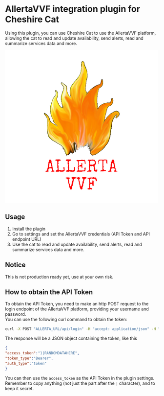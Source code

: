 # AllertaVVF integration plugin for Cheshire Cat

Using this plugin, you can use Cheshire Cat to use the AllertaVVF platform, allowing the cat to read and update availability, send alerts, read and summarize services data and more.

![AllertaVVF](./logo.png)

## Usage

1. Install the plugin
2. Go to settings and set the AllertaVVF credentials (API Token and API endpoint URL)
3. Use the cat to read and update availability, send alerts, read and summarize services data and more.

## Notice

This is not production ready yet, use at your own risk.

## How to obtain the API Token

To obtain the API Token, you need to make an http POST request to the login endpoint of the AllertaVVF platform, providing your username and password.  
You can use the following curl command to obtain the token:

```bash
curl -X POST "ALLERTA_URL/api/login" -H "accept: application/json" -H "Content-Type: application/json" -d "{\"username\":\"your_username\",\"password\":\"your_password\"}"
```

The response will be a JSON object containing the token, like this
    
```json
{
"access_token":"1|RANDOMDATAHERE",
"token_type":"Bearer",
"auth_type":"token"
}
```

You can then use the `access_token` as the API Token in the plugin settings.  
Remember to copy anything (not just the part after the `|` character), and to keep it secret.
